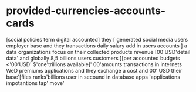 # provided-currencies-accounts-cards
[social policies term digital accounted] they [ generated social media users employer base and they transactions daily salary add in users accounts ] a data organizations focus on their collected products revenue [00'USD'detail data' and globally 8,5 billions users customers ][per accounted budgets <'00'USD' $'one'trillions available]' 00'amounts transactions in internets WeD premiums applications and they exchange a cost and 00' USD their base'[files ranks'billions user in secound in database apps 'applications impotantions tap' move' 

